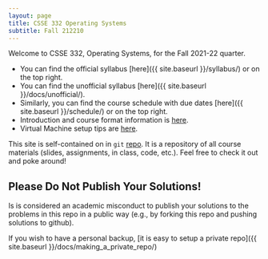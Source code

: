 ```yaml
---
layout: page 
title: CSSE 332 Operating Systems
subtitle: Fall 212210
---
```


Welcome to CSSE 332, Operating Systems, for the Fall 2021-22 quarter.
* You can find the official syllabus [here]({{ site.baseurl }}/syllabus/) or on
  the top right.
* You can find the unofficial syllabus [here]({{ site.baseurl
  }}/docs/unofficial/).
* Similarly, you can find the course schedule with due dates [here]({{
  site.baseurl }}/schedule/) or on the top right. 
* Introduction and course format information is [here](docs/welcome/).
* Virtual Machine setup tips are [here](docs/vm_setup).

This site is self-contained on in `git`
[repo](https://github.com/rhit-csse332/csse332-202130.git).  It is a repository
of all course materials (slides, assignments, in class, code, etc.). Feel free
to check it out and poke around!

## Please Do Not Publish Your Solutions!
Is is considered an academic misconduct to publish your solutions to the
problems in this repo in a public way (e.g., by forking this repo and pushing
solutions to github). 

If you wish to have a personal backup, [it is easy to setup a private repo]({{
  site.baseurl }}/docs/making_a_private_repo/)
